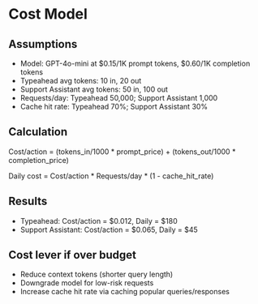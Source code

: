 # Cost Model

## Assumptions
- Model: GPT-4o-mini at $0.15/1K prompt tokens, $0.60/1K completion tokens
- Typeahead avg tokens: 10 in, 20 out
- Support Assistant avg tokens: 50 in, 100 out
- Requests/day: Typeahead 50,000; Support Assistant 1,000
- Cache hit rate: Typeahead 70%; Support Assistant 30%

## Calculation
Cost/action = (tokens_in/1000 * prompt_price) + (tokens_out/1000 * completion_price)

Daily cost = Cost/action * Requests/day * (1 - cache_hit_rate)

## Results
- Typeahead: Cost/action = $0.012, Daily = $180
- Support Assistant: Cost/action = $0.065, Daily = $45

## Cost lever if over budget
- Reduce context tokens (shorter query length)  
- Downgrade model for low-risk requests  
- Increase cache hit rate via caching popular queries/responses

